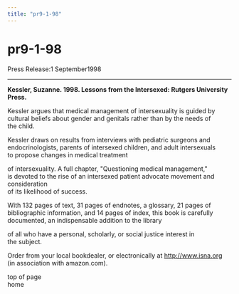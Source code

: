 ```yaml
---
title: "pr9-1-98"
---
```


# pr9-1-98

  
  
Press Release:1 September1998  
  
  


* * *

  
  
**Kessler, Suzanne. 1998. Lessons from the Intersexed: Rutgers University  
Press.**  
  


Kessler argues that medical management of intersexuality is guided by  
cultural beliefs about gender and genitals rather than by the needs of  
the child.  
  


Kessler draws on results from interviews with pediatric surgeons and  
endocrinologists, parents of intersexed children, and adult intersexuals  
to propose changes in medical treatment  
  
of intersexuality. A full chapter, "Questioning medical management,"  
is devoted to the rise of an intersexed patient advocate movement and consideration  
of its likelihood of success.  
  


With 132 pages of text, 31 pages of endnotes, a glossary, 21 pages of  
bibliographic information, and 14 pages of index, this book is carefully  
documented, an indispensable addition to the library  
  
of all who have a personal, scholarly, or social justice interest in  
the subject.  
  


Order from your local bookdealer, or electronically at http://www.isna.org  
(in association with amazon.com).  


top of page&nbsp;&nbsp;&nbsp;&nbsp;&nbsp;&nbsp;&nbsp;&nbsp;&nbsp;&nbsp;&nbsp;&nbsp;&nbsp;&nbsp;&nbsp;&nbsp;&nbsp;&nbsp;&nbsp;&nbsp;  
home

  
&nbsp;  
  
&nbsp;  
  
&nbsp;  
  
&nbsp;